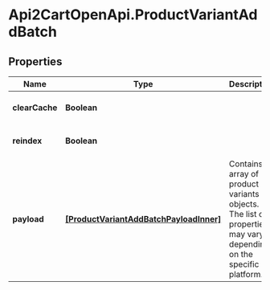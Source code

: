 # Api2CartOpenApi.ProductVariantAddBatch

## Properties

Name | Type | Description | Notes
------------ | ------------- | ------------- | -------------
**clearCache** | **Boolean** |  | [optional] [default to false]
**reindex** | **Boolean** |  | [optional] [default to false]
**payload** | [**[ProductVariantAddBatchPayloadInner]**](ProductVariantAddBatchPayloadInner.md) | Contains an array of product variants objects. The list of properties may vary depending on the specific platform. | 


